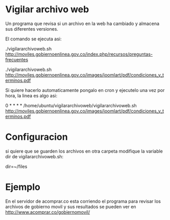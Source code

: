 Vigilar archivo web
=================

Un programa que revisa si un archivo en la web ha cambiado y almacena sus diferentes versiones.

El comando se ejecuta asi:

./vigilararchivoweb.sh http://moviles.gobiernoenlinea.gov.co/index.php/recursos/preguntas-frecuentes

./vigilararchivoweb.sh http://moviles.gobiernoenlinea.gov.co/images/joomlart/pdf/condiciones_y_terminos.pdf

Si quiere hacerlo automaticamente pongalo en cron y ejecutelo una vez por hora, la linea es algo asi:

  0 *  *   *   * /home/ubuntu/vigilararchivoweb/vigilararchivoweb.sh http://moviles.gobiernoenlinea.gov.co/images/joomlart/pdf/condiciones_y_terminos.pdf

Configuracion
================
si quiere que se guarden los archivos en otra carpeta modifique la variable dir de vigilararchivoweb.sh:

dir=~/files

Ejemplo
================
En el servidor de acomprar.co esta corriendo el programa para revisar los archivos de gobierno movil y sus resultados se pueden ver en http://www.acomprar.co/gobiernomovil/
